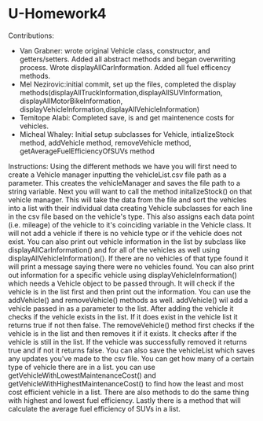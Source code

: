 # U-Homework4


Contributions:
 - Van Grabner: wrote original Vehicle class, constructor, and getters/setters. Added all abstract methods and began overwriting process. Wrote displayAllCarInformation. Added all fuel efficency methods.
 - Mel Nezirovic:initial commit, set up the files, completed the display methods(displayAllTruckInformation,displayAllSUVInformation, displayAllMotorBikeInformation, displayVehicleInformation,displayAllVehicleInformation)
 - Temitope Alabi: Completed save, is and get maintenence costs for vehicles.
 - Micheal Whaley: Initial setup subclasses for Vehicle, intializeStock method, addVehicle method, removeVehicle method, getAverageFuelEfficiencyOfSUVs method

Instructions: 
Using the different methods we have you will first need to create a Vehicle manager inputting the vehicleList.csv file path as a parameter. This creates the vehicleManager and saves the file path to a string variable. Next you will want to call the method initalizeStock() on that vehicle manager. This will take the data from the file and sort the vehicles into a list with their individual data creating Vehicle subclasses for each line in the csv file based on the vehicle's type. This also assigns each data point (i.e. mileage) of the vehicle to it's coinciding variable in the Vehicle class. It will not add a vehicle if there is no vehicle type or if the vehicle does not exist. You can also print out vehicle information in the list by subclass like displayAllCarInformation() and for all of the vehicles as well using displayAllVehicleInformation(). If there are no vehicles of that type found it will print a message saying there were no vehicles found. You can also print out information for a specific vehicle using displayVehicleInformation() which needs a Vehicle object to be passed through. It will check if the vehicle is in the list first and then print out the information. You can use the addVehicle() and removeVehicle() methods as well. addVehicle() wil add a vehicle passed in as a parameter to the list. After adding the vehicle it checks if the vehicle exists in the list. If it does exist in the vehicle list it returns true if not then false. The removeVehicle() method first checks if the vehicle is in the list and then removes it if it exists. It checks after if the vehicle is still in the list. If the vehicle was successfully removed it returns true and if not it returns false. You can also save the vehicleList which saves any updates you've made to the csv file. You can get how many of a certain type of vehicle there are in a list. you can use getVehicleWithLowestMaintenanceCost() and getVehicleWithHighestMaintenanceCost() to find how the least and most cost efficient vehicle in a list. There are also methods to do the same thing with highest and lowest fuel efficiency. Lastly there is a method that will calculate the average fuel efficiency of SUVs in a list.
